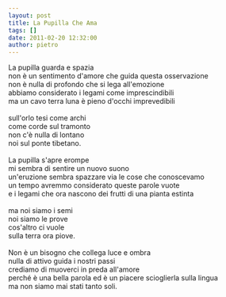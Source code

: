 ```yaml
---
layout: post
title: La Pupilla Che Ama
tags: []
date: 2011-02-20 12:32:00
author: pietro
---
```

<div dir="ltr" style="text-align: left">La pupilla guarda e spazia<br/>non è un sentimento d'amore che guida questa osservazione<br/>non è nulla di profondo che si lega all'emozione<br/>abbiamo considerato i legami come imprescindibili<br/>ma un cavo terra luna è pieno d'occhi imprevedibili<br/><br/>sull'orlo tesi come archi<br/>come corde sul tramonto<br/>non c'è nulla di lontano<br/>noi sul ponte tibetano.<br/><br/>La pupilla s'apre erompe<br/>mi sembra di sentire un nuovo suono<br/>un'eruzione sembra spazzare via le cose che conoscevamo<br/>un tempo avremmo considerato queste parole vuote<br/>e i legami che ora nascono dei frutti di una pianta estinta<br/><br/>ma noi siamo i semi<br/>noi siamo le prove<br/>cos'altro ci vuole<br/>sulla terra ora piove.<br/><br/>Non è un bisogno che collega luce e ombra<br/>nulla di attivo guida i nostri passi<br/>crediamo di muoverci in preda all'amore<br/>perché è una bella parola ed è un piacere scioglierla sulla lingua<br/>ma non siamo mai stati tanto soli.<br/>
